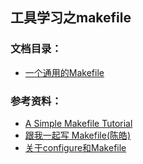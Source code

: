 工具学习之makefile
-----

### 文档目录：
* [一个通用的Makefile](./Makefile)

### 参考资料：
* [A Simple Makefile Tutorial](http://www.cs.colby.edu/maxwell/courses/tutorials/maketutor/)
* [跟我一起写 Makefile(陈皓)](http://blog.csdn.net/haoel/article/details/2886/)
* [关于configure和Makefile](http://www.yidianzixun.com/n/08h6VyNZ?s=9)
